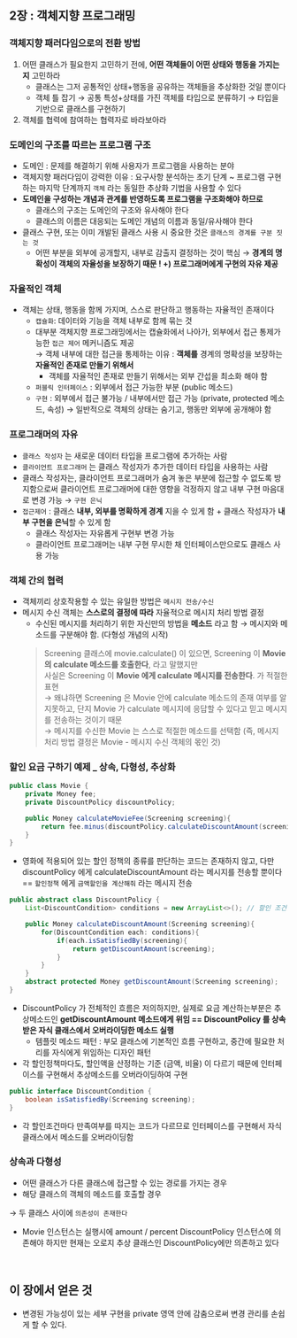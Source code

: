 ## 2장 : 객체지향 프로그래밍

### 객체지향 패러다임으로의 전환 방법

1. 어떤 클래스가 필요한지 고민하기 전에, **어떤 객체들이 어떤 상태와 행동을 가지는 지** 고민하라
    - 클래스는 그저 공통적인 상태+행동을 공유하는 객체들을 추상화한 것일 뿐이다
    - 객체 틀 잡기 → 공통 특성+상태를 가진 객체를 타입으로 분류하기 → 타입을 기반으로 클래스를 구현하기
2. 객체를 협력에 참여하는 협력자로 바라보아라

### 도메인의 구조를 따르는 프로그램 구조

- 도메인 : 문제를 해결하기 위해 사용자가 프로그램을 사용하는 분야
- 객체지향 패러다임이 강력한 이유 : 요구사항 분석하는 초기 단계 ~ 프로그램 구현하는 마지막 단계까지 `객체` 라는 동일한 추상화 기법을 사용할 수 있다
- **도메인을 구성하는 개념과 관계를 반영하도록 프로그램을 구조화해야 하므로**
    - 클래스의 구조는 도메인의 구조와 유사해야 한다
    - 클래스의 이름은 대응되는 도메인 개념의 이름과 동일/유사해야 한다
- 클래스 구현, 또는 이미 개발된 클래스 사용 시 중요한 것은 `클래스의 경계를 구분 짓는 것`
    - 어떤 부분을 외부에 공개할지, 내부로 감출지 결정하는 것이 핵심
    → **경계의 명확성이 객체의 자율성을 보장하기 때문 ! +) 프로그래머에게 구현의 자유 제공**

### 자율적인 객체

- 객체는 상태, 행동을 함께 가지며, 스스로 판단하고 행동하는 자율적인 존재이다
    - `캡슐화`: 데이터와 기능을 객체 내부로 함께 묶는 것
    - 대부분 객체지향 프로그래밍에서는 캡슐화에서 나아가, 외부에서 접근 통제가능한 `접근 제어` 메커니즘도 제공  
        → 객체 내부에 대한 접근을 통제하는 이유 : **객체를** 경계의 명확성을 보장하는 **자율적인 존재로 만들기 위해서**
        - 객체를 자율적인 존재로 만들기 위해서는 외부 간섭을 최소화 해야 함
    - `퍼블릭 인터페이스`  : 외부에서 접근 가능한 부분 (public 메소드)
    - `구현` : 외부에서 접근 불가능 / 내부에서만 접근 가능 (private, protected 메소드, 속성)
        → 일반적으로 객체의 상태는 숨기고, 행동만 외부에 공개해야 함
        

### 프로그래머의 자유

- `클래스 작성자` 는 새로운 데이터 타입을 프로그램에 추가하는 사람
- `클라이언트 프로그래머` 는 클래스 작성자가 추가한 데이터 타입을 사용하는 사람
- 클래스 작성자는, 클라이언트 프로그래머가 숨겨 놓은 부분에 접근할 수 없도록 방지함으로써 클라이언트 프로그래머에 대한 영향을 걱정하지 않고 내부 구현 마음대로 변경 가능 → `구현 은닉`
- `접근제어` : 클래스 **내부, 외부를 명확하게 경계** 지을 수 있게 함 + 클래스 작성자가 **내부 구현을 은닉**할 수 있게 함
    - 클래스 작성자는 자유롭게 구현부 변경 가능
    - 클라이언트 프로그래머는 내부 구현 무시한 채 인터페이스만으로도 클래스 사용 가능

### 객체 간의 협력

- 객체끼리 상호작용할 수 있는 유일한 방법은 `메시지 전송/수신`
- 메시지 수신 객체는 **스스로의 결정에 따라** 자율적으로 메시지 처리 방법 결정
    - 수신된 메시지를 처리하기 위한 자신만의 방법을 **메소드** 라고 함
    → 메시지와 메소드를 구분해야 함. (다형성 개념의 시작)
    > Screening 클래스에 movie.calculate() 이 있으면, Screening 이 **Movie 의 calculate 메소드를 호출한다**, 라고 말했지만<br>
    사실은 Screening 이 **Movie 에게 calculate 메시지를 전송한다**. 가 적절한 표현<br>
    → 왜냐하면 Screening 은 Movie 안에 calculate 메소드의 존재 여부를 알지못하고, 단지 Movie 가 calculate 메시지에 응답할 수 있다고 믿고 메시지를 전송하는 것이기 때문<br>
    → 메시지를 수신한 Movie 는 스스로 적절한 메소드를 선택함 (즉, 메시지 처리 방법 결정은 Movie - 메시지 수신 객체의 몫인 것)
    >

### 할인 요금 구하기 예제 _ 상속, 다형성, 추상화

```java
public class Movie {
	private Money fee;
	private DiscountPolicy discountPolicy;

	public Money calculateMovieFee(Screening screening){
		return fee.minus(discountPolicy.calculateDiscountAmount(screening);
	}
}
```

- 영화에 적용되어 있는 할인 정책의 종류를 판단하는 코드는 존재하지 않고, 다만 discountPolicy 에게 calculateDiscountAmount 라는 메시지를 전송할 뿐이다
== `할인정책` 에게 `금액할인을 계산해줘` 라는 메시지 전송

```java
public abstract class DiscountPolicy {
	List<DiscountCondition> conditions = new ArrayList<>(); // 할인 조건 리스트

	public Money calculateDiscountAmount(Screening screening){
		for(DiscountCondition each: conditions){
			if(each.isSatisfiedBy(screening){
				return getDiscountAmount(screening);
			}
		}
	}
	abstract protected Money getDiscountAmount(Screening screening);
}
```

- DiscountPolicy 가 전체적인 흐름은 저의하지만, 실제로 요금 계산하는부분은 추상메소드인 **getDiscountAmount 메소드에게 위임 == DiscountPolicy 를 상속받은 자식 클래스에서 오버라이딩한 메소드 실행**
    - 템플릿 메소드 패턴 : 부모 클래스에 기본적인 흐름 구현하고, 중간에 필요한 처리를 자식에게 위임하는 디자인 패턴
- 각 할인정책마다도, 할인액을 산정하는 기준 (금액, 비율) 이 다르기 때문에 인터페이스를 구현해서 추상메소드를 오버라이딩하여 구현

```java
public interface DiscountCondition {
	boolean isSatisfiedBy(Screening screening);
}
```

- 각 할인조건마다 만족여부를 따지는 코드가 다르므로 인터페이스를 구현해서 자식 클래스에서 메소드를 오버라이딩함

### 상속과 다형성

- 어떤 클래스가 다른 클래스에 접근할 수 있는 경로를 가지는 경우
- 해당 클래스의 객체의 메소드를 호출할 경우

→ 두 클래스 사이에 `의존성이 존재한다`

- Movie 인스턴스는 실행시에 amount / percent DiscountPolicy 인스턴스에 의존해야 하지만 현재는 오로지 추상 클래스인 DiscountPolicy에만 의존하고 있다

<br>



## 이 장에서 얻은 것
- 변경된 가능성이 있는 세부 구현을 private 영역 안에 감춤으로써 변경 관리를 손쉽게 할 수 있다.

